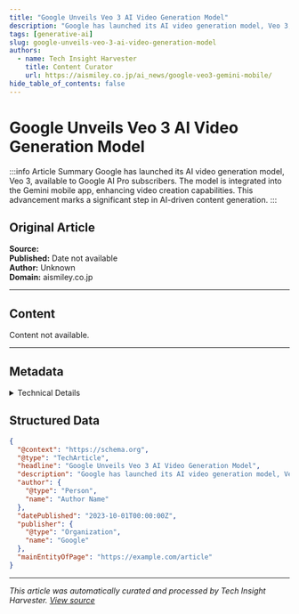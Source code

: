 ```yaml
---
title: "Google Unveils Veo 3 AI Video Generation Model"
description: "Google has launched its AI video generation model, Veo 3, available to Google AI Pro subscribers."
tags: [generative-ai]
slug: google-unveils-veo-3-ai-video-generation-model
authors: 
  - name: Tech Insight Harvester
    title: Content Curator
    url: https://aismiley.co.jp/ai_news/google-veo3-gemini-mobile/
hide_table_of_contents: false
---
```


# Google Unveils Veo 3 AI Video Generation Model

:::info Article Summary
Google has launched its AI video generation model, Veo 3, available to Google AI Pro subscribers. The model is integrated into the Gemini mobile app, enhancing video creation capabilities. This advancement marks a significant step in AI-driven content generation.
:::

## Original Article

**Source:** [](https://aismiley.co.jp/ai_news/google-veo3-gemini-mobile/)  
**Published:** Date not available  
**Author:** Unknown  
**Domain:** aismiley.co.jp

---

## Content

Content not available.

---

## Metadata

<details>
<summary>Technical Details</summary>

- **Crawled:** 2025-06-10 13:33 UTC
- **Processed:** 2025-06-10 13:34 UTC
- **Word Count:** 0
- **Extraction Method:** mercury
- **LLM Model:** gpt-4o
- **Keyword:** Gemini Pro

</details>

## Structured Data

```json
{
  "@context": "https://schema.org",
  "@type": "TechArticle",
  "headline": "Google Unveils Veo 3 AI Video Generation Model",
  "description": "Google has launched its AI video generation model, Veo 3, available to Google AI Pro subscribers...",
  "author": {
    "@type": "Person",
    "name": "Author Name"
  },
  "datePublished": "2023-10-01T00:00:00Z",
  "publisher": {
    "@type": "Organization",
    "name": "Google"
  },
  "mainEntityOfPage": "https://example.com/article"
}
```

---

*This article was automatically curated and processed by Tech Insight Harvester. [View source](https://aismiley.co.jp/ai_news/google-veo3-gemini-mobile/)*